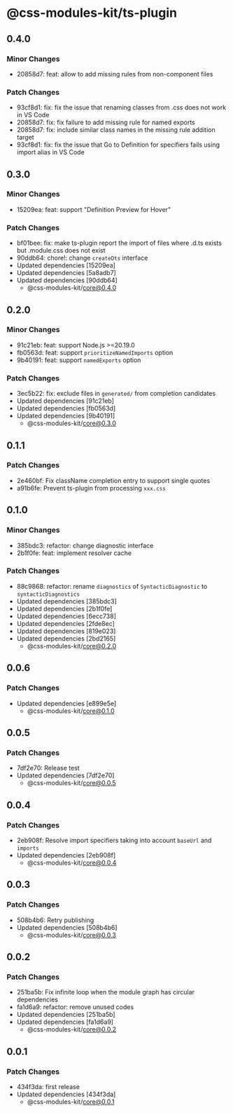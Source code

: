 # @css-modules-kit/ts-plugin

## 0.4.0

### Minor Changes

- 20858d7: feat: allow to add missing rules from non-component files

### Patch Changes

- 93cf8d1: fix: fix the issue that renaming classes from .css does not work in VS Code
- 20858d7: fix: fix failure to add missing rule for named exports
- 20858d7: fix: include similar class names in the missing rule addition target
- 93cf8d1: fix: fix the issue that Go to Definition for specifiers fails using import alias in VS Code

## 0.3.0

### Minor Changes

- 15209ea: feat: support "Definition Preview for Hover"

### Patch Changes

- bf01bee: fix: make ts-plugin report the import of files where .d.ts exists but .module.css does not exist
- 90ddb64: chore!: change `createDts` interface
- Updated dependencies [15209ea]
- Updated dependencies [5a8adb7]
- Updated dependencies [90ddb64]
  - @css-modules-kit/core@0.4.0

## 0.2.0

### Minor Changes

- 91c21eb: feat: support Node.js >=20.19.0
- fb0563d: feat: support `prioritizeNamedImports` option
- 9b40191: feat: support `namedExports` option

### Patch Changes

- 3ec5b22: fix: exclude files in `generated/` from completion candidates
- Updated dependencies [91c21eb]
- Updated dependencies [fb0563d]
- Updated dependencies [9b40191]
  - @css-modules-kit/core@0.3.0

## 0.1.1

### Patch Changes

- 2e460bf: Fix className completion entry to support single quotes
- a91b6fe: Prevent ts-plugin from processing `xxx.css`

## 0.1.0

### Minor Changes

- 385bdc3: refactor: change diagnostic interface
- 2b1f0fe: feat: implement resolver cache

### Patch Changes

- 88c9868: refactor: rename `diagnostics` of `SyntacticDiagnostic` to `syntacticDiagnostics`
- Updated dependencies [385bdc3]
- Updated dependencies [2b1f0fe]
- Updated dependencies [6ecc738]
- Updated dependencies [2fde8ec]
- Updated dependencies [819e023]
- Updated dependencies [2bd2165]
  - @css-modules-kit/core@0.2.0

## 0.0.6

### Patch Changes

- Updated dependencies [e899e5e]
  - @css-modules-kit/core@0.1.0

## 0.0.5

### Patch Changes

- 7df2e70: Release test
- Updated dependencies [7df2e70]
  - @css-modules-kit/core@0.0.5

## 0.0.4

### Patch Changes

- 2eb908f: Resolve import specifiers taking into account `baseUrl` and `imports`
- Updated dependencies [2eb908f]
  - @css-modules-kit/core@0.0.4

## 0.0.3

### Patch Changes

- 508b4b6: Retry publishing
- Updated dependencies [508b4b6]
  - @css-modules-kit/core@0.0.3

## 0.0.2

### Patch Changes

- 251ba5b: Fix infinite loop when the module graph has circular dependencies
- fa1d6a9: refactor: remove unused codes
- Updated dependencies [251ba5b]
- Updated dependencies [fa1d6a9]
  - @css-modules-kit/core@0.0.2

## 0.0.1

### Patch Changes

- 434f3da: first release
- Updated dependencies [434f3da]
  - @css-modules-kit/core@0.0.1
